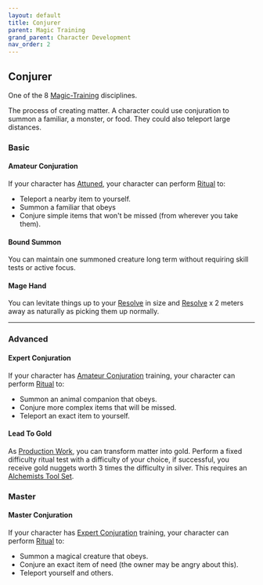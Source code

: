 ```yaml
---
layout: default
title: Conjurer
parent: Magic Training
grand_parent: Character Development
nav_order: 2
---
```

## Conjurer
One of the 8 [Magic-Training](Magic-Training) disciplines.

The process of creating matter. A character could use conjuration to summon a familiar, a monster, or food. They could also teleport large distances.

### Basic
#### Amateur Conjuration
If your character has [Attuned](Magic-Training#Attuned), your character can perform [Ritual](Ritual) to:
* Teleport a nearby item to yourself.
* Summon a familiar that obeys
* Conjure simple items that won't be missed (from wherever you take them).

#### Bound Summon
You can maintain one summoned creature long term without requiring skill tests or active focus.

#### Mage Hand
You can levitate things up to your [Resolve](Resolve) in size and [Resolve](Resolve) x 2 meters away as naturally as picking them up normally.

---
### Advanced
#### Expert Conjuration
If your character has [Amateur Conjuration](#Amateur%20Conjuration) training, your character can perform [Ritual](Ritual) to:
* Summon an animal companion that obeys.
* Conjure more complex items that will be missed.
* Teleport an exact item to yourself.

#### Lead To Gold
As [Production Work](Activities#Production%20Work), you can transform matter into gold. Perform a fixed difficulty ritual test with a difficulty of your choice, if successful, you receive gold nuggets worth 3 times the difficulty in silver. This requires an [Alchemists Tool Set](Example-Gear#Alchemists%20Tool%20Set).

### Master

#### Master Conjuration
If your character has [Expert Conjuration](#Expert%20Conjuration) training, your character can perform [Ritual](Ritual) to:
* Summon a magical creature that obeys.
* Conjure an exact item of need (the owner may be angry about this).
* Teleport yourself and others.
